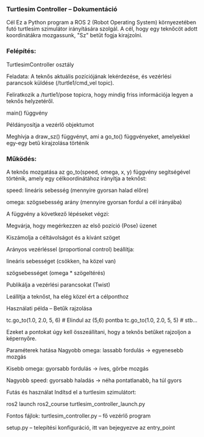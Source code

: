 ### Turtlesim Controller – Dokumentáció
Cél
Ez a Python program a ROS 2 (Robot Operating System) környezetében futó turtlesim szimulátor irányítására szolgál. A cél, hogy egy teknőcöt adott koordinátákra mozgassunk, "Sz" betűt fogja kirajzolni.

### Felépítés:

TurtlesimController osztály

Feladata: A teknős aktuális pozíciójának lekérdezése, és vezérlési parancsok küldése (/turtle1/cmd_vel topic).

Feliratkozik a /turtle1/pose topicra, hogy mindig friss információja legyen a teknős helyzetéről.

main() függvény

Példányosítja a vezérlő objektumot

Meghívja a draw_sz() függvényt, ami a go_to() függvényeket, amelyekkel egy-egy betű kirajzolása történik

### Működés:

A teknős mozgatása az go_to(speed, omega, x, y) függvény segítségével történik, amely egy célkoordinátához irányítja a teknőst:

speed: lineáris sebesség (mennyire gyorsan halad előre)

omega: szögsebesség arány (mennyire gyorsan fordul a cél irányába)

A függvény a következő lépéseket végzi:

Megvárja, hogy megérkezzen az első pozíció (Pose) üzenet

Kiszámolja a céltávolságot és a kívánt szöget

Arányos vezérléssel (proportional control) beállítja:

lineáris sebességet (csökken, ha közel van)

szögsebességet (omega * szögeltérés)

Publikálja a vezérlési parancsokat (Twist)

Leállítja a teknőst, ha elég közel ért a célponthoz

Használati példa – Betűk rajzolása

tc.go_to(1.0, 2.0, 5, 6)  # Elindul az (5,6) pontba
tc.go_to(1.0, 2.0, 5, 5)  # stb...

Ezeket a pontokat úgy kell összeállítani, hogy a teknős betűket rajzoljon a képernyőre.

Paraméterek hatása
Nagyobb omega: lassabb fordulás → egyenesebb mozgás

Kisebb omega: gyorsabb fordulás → íves, görbe mozgás

Nagyobb speed: gyorsabb haladás → néha pontatlanabb, ha túl gyors

Futás és használat
Indítsd el a turtlesim szimulátort:

ros2 launch ros2_course turtlesim_controller_launch.py

Fontos fájlok:
turtlesim_controller.py – fő vezérlő program

setup.py – telepítési konfiguráció, itt van bejegyezve az entry_point
